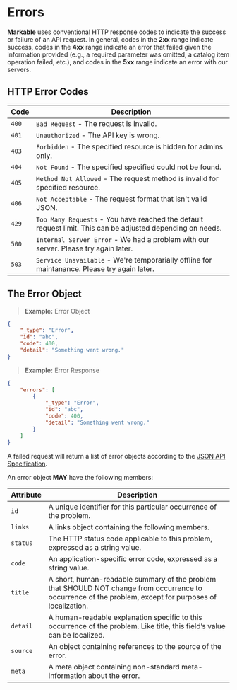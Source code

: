 
# Errors

**Markable** uses conventional HTTP response codes to indicate the success or failure of an API request. In general, codes in the **2xx** range indicate success, codes in the **4xx** range indicate an error that failed given the information provided (e.g., a required parameter was omitted, a catalog item operation failed, etc.), and codes in the **5xx** range indicate an error with our servers.


## HTTP Error Codes

Code 	| Description
---- 	| -------
`400` 	| `Bad Request` - The request is invalid.
`401` 	| `Unauthorized` - The API key is wrong.
`403` 	| `Forbidden` - The specified resource is hidden for admins only.
`404` 	| `Not Found` - The specified specified could not be found.
`405` 	| `Method Not Allowed` - The request method is invalid for specified resource.
`406` 	| `Not Acceptable` - The request format that isn't valid JSON.
`429` 	| `Too Many Requests` - You have reached the default request limit. This can be adjusted depending on needs.
`500` 	| `Internal Server Error` - We had a problem with our server. Please try again later.
`503` 	| `Service Unavailable` - We're temporarially offline for maintanance. Please try again later.


## The Error Object

> **Example:** Error Object

```json
{
	"_type": "Error",
	"id": "abc",
	"code": 400,
	"detail": "Something went wrong."
}
```

> **Example:** Error Response

```json
{
	"errors": [
		{
			"_type": "Error",
			"id": "abc",
			"code": 400,
			"detail": "Something went wrong."
		}
	]
}
```

A failed request will return a list of error objects according to the [JSON API Specification](http://jsonapi.org/format/#errors).

An error object **MAY** have the following members:

Attribute 	| Description
--------- 	| -------
`id` 		| A unique identifier for this particular occurrence of the problem.
`links` 	| A links object containing the following members.
`status` 	| The HTTP status code applicable to this problem, expressed as a string value.
`code` 		| An application-specific error code, expressed as a string value.
`title` 	| A short, human-readable summary of the problem that SHOULD NOT change from occurrence to occurrence of the problem, except for purposes of localization.
`detail` 	| A human-readable explanation specific to this occurrence of the problem. Like title, this field’s value can be localized.
`source` 	| An object containing references to the source of the error.
`meta` 		| A meta object containing non-standard meta-information about the error.
